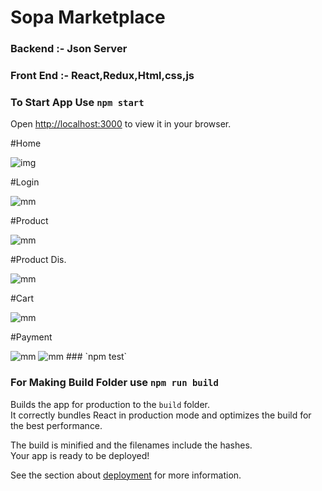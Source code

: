# Sopa Marketplace


### Backend :- Json Server
### Front End :- React,Redux,Html,css,js

### To Start App Use `npm start`

Open [http://localhost:3000](http://localhost:3000) to view it in your browser.

#Home

<img src="https://blogger.googleusercontent.com/img/b/R29vZ2xl/AVvXsEjSOvZUOtoy85_2HF8OKr_ivnKdHPJiMEITZYiUNzp9_8IYjfL6Y_gMeJr8RZUHGgg7TN1rZnR49clmjklF0cbjQE0ihCFUGHgC9wMMHN1aX7E4HzwPUaEEqMAMoTeeRIFTT-mnsI5NTEcm0mdW2Fq5PVfRmr3MLbHO6cnozQX4zHSq41jbyICFemT_uS_u/s320/Screenshot%20(89).png" alt="img" />

#Login

<img src="https://blogger.googleusercontent.com/img/b/R29vZ2xl/AVvXsEgfGVPPThkzN0RHEDM-o8WfgV2l81_MJPEahNgs61z6WrsXj0VyLuGWMfz1hTZ2137BqKjXWwo-hWHw52TJ92h_fGzA-OjtyU2JdsdnUtrfwpF_oaweLWlijwOJRacWpXluVXixaD20WxzSIhZ3nGM2SnYEt_wxDRHEu93mRybrvNMAwja2DaxYcsZQ_fYi/s320/Screenshot%20(90).png" alt="mm" />

#Product

<img src="https://blogger.googleusercontent.com/img/b/R29vZ2xl/AVvXsEjNJq0zeTR1u2dxJiMaUtOFh58cLkl3-HT6A-9m2dqvbvzxQTIx6gqCbAHoiLLZCTG7IsybtsDV07Luh6PzAmDQSsgaBYTXn5QmOfJvryPY3-kerOdmk1TI5vckcCA49QgTECpR4CbHVzHZfznpGFwcsV9XYiEYaQqUjcWrs5cLjUpfQdTCa8eS0kpQgkAk/s320/Screenshot%20(91).png" alt="mm" />

#Product Dis.

<img src="https://blogger.googleusercontent.com/img/b/R29vZ2xl/AVvXsEgM0E-VPpkuCltlThegPW-ouUo5lT7HIt01Sd-tiDgIW6ZnvFAenjA4h_Ak1B1Vp32dh1WS7zn6IZnCpGkr-sUFyurFl76fjY1fTe-EnCCkvtZNgLJEB5uOlI0pW9lIM4HFpWl5wfqdV_6K3oeDU4_8mvrXTKclWzBvf6jZHCUXz_05Bg23bgpg3_62MQQj/s320/Screenshot%20(92).png" alt="mm" />

#Cart

<img src="https://blogger.googleusercontent.com/img/b/R29vZ2xl/AVvXsEherG1u7l4oYrd4DA5EuzuxEctBjzcgLvxrBliMnBg7Gn74H5Pg9BmqAiY5a6dMh_X-1zdia22QSv1XAHr8OTp4sfAV_i_yEwrsGeO6DX8h9uTIsf85qotWFXhxoE7W3xx5aEaIje1cDVRIJU4iSz1Mr_200kmsOYMMpUOfILo0Cp10AT52rbq_Ha5H4mpj/s320/Screenshot%20(93).png" alt="mm" />

#Payment

<img src="https://blogger.googleusercontent.com/img/b/R29vZ2xl/AVvXsEjRWZDM0vBionK4aZ4wLs87ve2Bd8A3AudH3mF0gKmXYB3H2h1qrXIJjD4LOArPbJxKskqOA1NnRqNu7eSaOscEIim3NZCAWRX-B5N75qg78Q3qfr6Q3qJgp2e-Iug-NQ3kywH_G5wExkJofUMNZCyg5hPJPzHUZ8mS4y_GoCMKAm1IsEkRt72LBO9STwBM/s320/Screenshot%20(94).png" alt="mm" />

<img src="https://blogger.googleusercontent.com/img/b/R29vZ2xl/AVvXsEh_yNckWoiuXVSnFEqBUx3NI8AZTfbM6Q1esnTp5-RZG6onLFHMSoXgO4liNKfFjbU8rrrl83fB8YNZHu0tNY9m8iYkZLoEl_hJyaToypbZLYSMvotIOX-phUVAysREeQ3K2oZWiJlX3KsFRJSKeTUAP1uqGGNsGGvwrjC7_OqSPvIcoNdgXEHRsMOJmIU4/s320/Screenshot%20(95).png" alt="mm" />
### `npm test`


### For Making Build Folder use `npm run build`

Builds the app for production to the `build` folder.\
It correctly bundles React in production mode and optimizes the build for the best performance.

The build is minified and the filenames include the hashes.\
Your app is ready to be deployed!

See the section about [deployment](https://facebook.github.io/create-react-app/docs/deployment) for more information.

